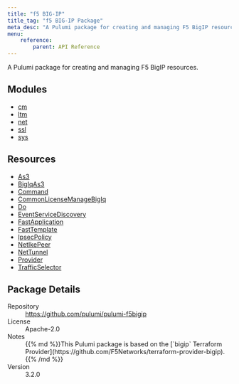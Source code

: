 ```yaml
---
title: "f5 BIG-IP"
title_tag: "f5 BIG-IP Package"
meta_desc: "A Pulumi package for creating and managing F5 BigIP resources."
menu:
    reference:
        parent: API Reference
---
```


<!-- WARNING: this file was generated by Pulumi Docs Generator. -->
<!-- Do not edit by hand unless you're certain you know what you are doing! -->

A Pulumi package for creating and managing F5 BigIP resources.

<h2 id="modules">Modules</h2>
<ul class="api">
    <li><a href="cm/" title="cm"><span class="symbol module"></span>cm</a></li>
    <li><a href="ltm/" title="ltm"><span class="symbol module"></span>ltm</a></li>
    <li><a href="net/" title="net"><span class="symbol module"></span>net</a></li>
    <li><a href="ssl/" title="ssl"><span class="symbol module"></span>ssl</a></li>
    <li><a href="sys/" title="sys"><span class="symbol module"></span>sys</a></li>
</ul>

<h2 id="resources">Resources</h2>
<ul class="api">
    <li><a href="as3" title="As3"><span class="symbol resource"></span>As3</a></li>
    <li><a href="bigiqas3" title="BigIqAs3"><span class="symbol resource"></span>BigIqAs3</a></li>
    <li><a href="command" title="Command"><span class="symbol resource"></span>Command</a></li>
    <li><a href="commonlicensemanagebigiq" title="CommonLicenseManageBigIq"><span class="symbol resource"></span>CommonLicenseManageBigIq</a></li>
    <li><a href="do" title="Do"><span class="symbol resource"></span>Do</a></li>
    <li><a href="eventservicediscovery" title="EventServiceDiscovery"><span class="symbol resource"></span>EventServiceDiscovery</a></li>
    <li><a href="fastapplication" title="FastApplication"><span class="symbol resource"></span>FastApplication</a></li>
    <li><a href="fasttemplate" title="FastTemplate"><span class="symbol resource"></span>FastTemplate</a></li>
    <li><a href="ipsecpolicy" title="IpsecPolicy"><span class="symbol resource"></span>IpsecPolicy</a></li>
    <li><a href="netikepeer" title="NetIkePeer"><span class="symbol resource"></span>NetIkePeer</a></li>
    <li><a href="nettunnel" title="NetTunnel"><span class="symbol resource"></span>NetTunnel</a></li>
    <li><a href="provider" title="Provider"><span class="symbol resource"></span>Provider</a></li>
    <li><a href="trafficselector" title="TrafficSelector"><span class="symbol resource"></span>TrafficSelector</a></li>
</ul>

<h2 id="package-details">Package Details</h2>
<dl class="package-details">
	<dt>Repository</dt>
	<dd><a href="https://github.com/pulumi/pulumi-f5bigip">https://github.com/pulumi/pulumi-f5bigip</a></dd>
	<dt>License</dt>
	<dd>Apache-2.0</dd>
	<dt>Notes</dt>
	<dd>{{% md %}}This Pulumi package is based on the [`bigip` Terraform Provider](https://github.com/F5Networks/terraform-provider-bigip).{{% /md %}}</dd>
	<dt>Version</dt>
	<dd>3.2.0</dd>
</dl>

